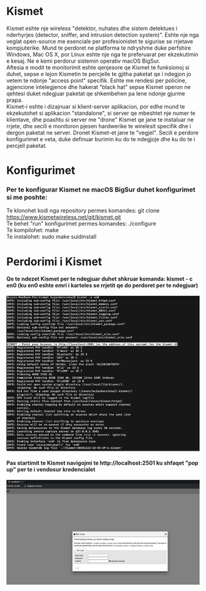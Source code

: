 # Kismet

Kismet eshte nje wireless "detektor, nuhates dhe sistem detektues i nderhyrjes (detector, sniffer, and intrusion detection system)". Eshte nje nga veglat open-source me esenciale per profesionistet te sigurise se rrjetave kompjuterike. Mund te perdoret ne platforma te ndryshme duke perfshire Windows, Mac OS X, por Linux eshte nje nga te preferuarat per ekzekutimin e kesaj. Ne e kemi perdorur sistemin operativ macOS BigSur.<br>
Aftesia e modit te monitorimit eshte qenjesore qe Kismet te funksionoj si duhet, sepse e lejon Kismetin te percjelle te gjitha paketat qe i ndegjon jo vetem te ndonje "access point" specifik. Eshte me rendesi per policine, agjencione intelegjence dhe hakerat "black hat" sepse Kismet operon ne qehtesi duket ndegjuar paketat qe shkembehen pa lene ndonje gjurme prapa.<br>
Kismet-i eshte i dizajnuar si klient-server aplikacion, por edhe mund te ekzekutohet si aplikacion "standalone", si server qe mbeshtet nje numer te klientave, dhe poashtu si server me "drone" Kismet qe jane te instaluar ne rrjete, dhe secili e monitoron pjesen hardwerike te wirelesit specifik dhe i dergon paketat ne server.
Dronet Kismet-et jane te "vegjel". Secili e perdore konfigurimet e veta, duke definuar burimin ku do te ndegjoje dhe ku do te i percjell paketat.

# Konfigurimet 
### Per te konfigurar Kismet ne macOS BigSur duhet konfigurimet si me poshte:
Te klonohet kodi nga repository permes komandes: git clone https://www.kismetwireless.net/git/kismet.git<br>
Te behet "run" konfigurimet permes komandes: ./configure<br>
Te kompilohet: make<br>
Te instalohet: sudo make suidinstall<br>

# Perdorimi i Kismet

#### Qe te ndezet Kismet per te ndegjuar duhet shkruar komanda: kismet - c en0 (ku en0 eshte emri i karteles se rrjetit qe do perdoret per te ndegjuar)
![Kismet komanda](https://github.com/bujardervishaj1/kismet/blob/master/6.png)
#### Pas startimit te Kismet navigojmi te http://localhost:2501 ku shfaqet "pop up" per te i vendosur kredencialet
![Kismet komanda](https://github.com/bujardervishaj1/kismet/blob/master/2.png)
